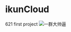 # ikunCloud
621 first project
![一群大帅逼](https://github.com/lexiaoyao12138/ikunCloud/tree/main/config/png/621.png)
